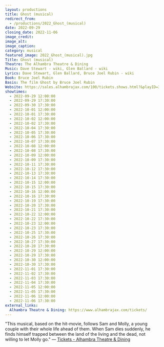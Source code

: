 ```yaml
---
layout: productions
title: Ghost (musical)
redirect_from:
  - /productions/2022_Ghost_(musical)
date: 2022-09-29
closing_date: 2022-11-06
image_credit: 
image_alt:
image_caption:
category: musical
featured_image: 2022_Ghost_(musical).jpg
Title: Ghost (musical)
Theatre: The Alhambra Theatre & Dining
Music: Dave Stewart - wiki, Glen Ballard - wiki
Lyrics: Dave Stewart, Glen Ballard, Bruce Joel Rubin - wiki
Book: Bruce Joel Rubin
Basis: The film Ghost by Bruce Joel Rubin
Website: https://sales.alhambrajax.com/100/tickets.shows.html?&playID=395
showtimes: 
  - 2022-09-29 12:00:00
  - 2022-09-29 17:30:00
  - 2022-09-30 17:30:00
  - 2022-10-01 12:00:00
  - 2022-10-01 17:30:00
  - 2022-10-02 12:00:00
  - 2022-10-02 17:30:00
  - 2022-10-04 17:30:00
  - 2022-10-05 17:30:00
  - 2022-10-06 17:30:00
  - 2022-10-07 17:30:00
  - 2022-10-08 12:00:00
  - 2022-10-08 17:30:00
  - 2022-10-09 12:00:00
  - 2022-10-09 17:30:00
  - 2022-10-11 17:30:00
  - 2022-10-12 17:30:00
  - 2022-10-13 17:30:00
  - 2022-10-14 17:30:00
  - 2022-10-15 12:00:00
  - 2022-10-15 17:30:00
  - 2022-10-16 12:00:00
  - 2022-10-16 17:30:00
  - 2022-10-19 17:30:00
  - 2022-10-20 17:30:00
  - 2022-10-21 17:30:00
  - 2022-10-22 12:00:00
  - 2022-10-22 17:30:00
  - 2022-10-23 12:00:00
  - 2022-10-23 17:30:00
  - 2022-10-25 17:30:00
  - 2022-10-26 17:30:00
  - 2022-10-27 17:30:00
  - 2022-10-28 17:30:00
  - 2022-10-29 12:00:00
  - 2022-10-29 17:30:00
  - 2022-10-30 12:00:00
  - 2022-10-30 17:30:00
  - 2022-11-01 17:30:00
  - 2022-11-02 17:30:00
  - 2022-11-03 17:30:00
  - 2022-11-04 17:30:00
  - 2022-11-05 12:00:00
  - 2022-11-05 17:30:00
  - 2022-11-06 12:00:00
  - 2022-11-06 17:30:00
external_links:
  Alhambra Theatre & Dining: https://www.alhambrajax.com/tickets/
---
```

"This musical, based on the hit-movie, follows Sam and Molly, a young couple with their whole life ahead of them. When Sam dies suddenly, he finds himself trapped between the land of the living and the dead, not willing to let Molly go." — [Tickets - Alhambra Theatre & Dining](https://www.alhambrajax.com/tickets/)